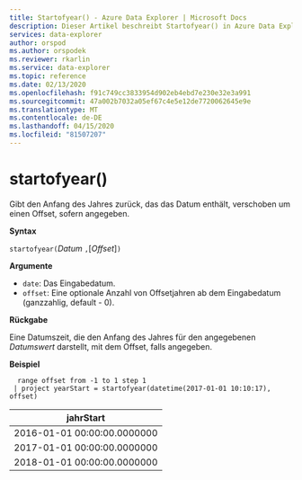 ```yaml
---
title: Startofyear() - Azure Data Explorer | Microsoft Docs
description: Dieser Artikel beschreibt Startofyear() in Azure Data Explorer.
services: data-explorer
author: orspod
ms.author: orspodek
ms.reviewer: rkarlin
ms.service: data-explorer
ms.topic: reference
ms.date: 02/13/2020
ms.openlocfilehash: f91c749cc3833954d902eb4ebd7e230e32e3a991
ms.sourcegitcommit: 47a002b7032a05ef67c4e5e12de7720062645e9e
ms.translationtype: MT
ms.contentlocale: de-DE
ms.lasthandoff: 04/15/2020
ms.locfileid: "81507207"
---
```

# <a name="startofyear"></a>startofyear()

Gibt den Anfang des Jahres zurück, das das Datum enthält, verschoben um einen Offset, sofern angegeben.

**Syntax**

`startofyear(`*Datum* `,`[*Offset*]`)`

**Argumente**

* `date`: Das Eingabedatum.
* `offset`: Eine optionale Anzahl von Offsetjahren ab dem Eingabedatum (ganzzahlig, default - 0). 

**Rückgabe**

Eine Datumszeit, die den Anfang des Jahres für den angegebenen *Datumswert* darstellt, mit dem Offset, falls angegeben.

**Beispiel**

```kusto
  range offset from -1 to 1 step 1
 | project yearStart = startofyear(datetime(2017-01-01 10:10:17), offset) 
```

|jahrStart|
|---|
|2016-01-01 00:00:00.0000000|
|2017-01-01 00:00:00.0000000|
|2018-01-01 00:00:00.0000000|